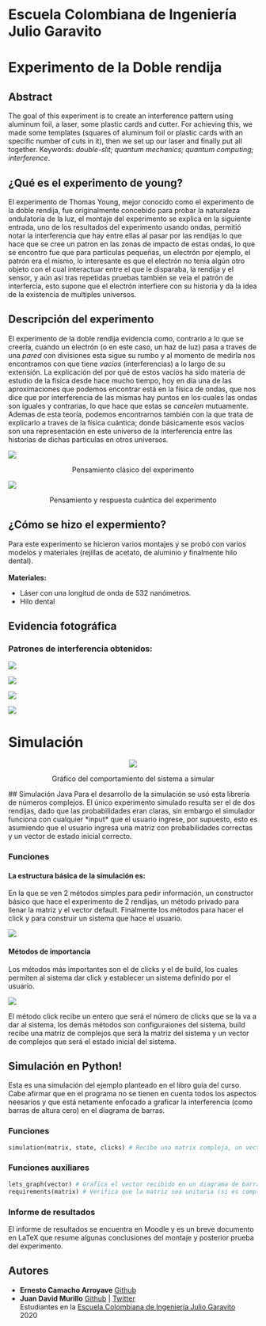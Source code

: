# Escuela Colombiana de Ingeniería Julio Garavito

# Experimento de la Doble rendija
## Abstract
The goal of this experiment is to create an interference pattern using aluminum foil, a laser, some plastic cards and cutter. For achieving this, we made
some templates (squares of aluminum foil or plastic cards with an specific number of cuts in it), then we set up our laser and finally put all together.
Keywords: *double-slit; quantum mechanics; quantum computing; interference*.

## ¿Qué es el experimento de young?
El experimento de Thomas Young, mejor conocido como el experimento de la doble rendija, fue originalmente concebido para probar la naturaleza ondulatoria de la luz, el montaje del experimento se explica en la siguiente entrada, uno de los resultados del experimento usando ondas, permitió notar la interferencia que hay entre ellas al pasar por las rendijas lo que hace que se cree un patron en las zonas de impacto de estas ondas, lo que se encontro fue que para particulas pequeñas, un electrón por ejemplo, el patrón era el mismo, lo interesante es que el electrón no tenia algún otro objeto con el cual interactuar entre el que le disparaba, la rendija y el sensor, y aún asi tras repetidas pruebas también se veía el patrón de interfercia, esto supone que el electrón interfiere con su historia y da la idea de la existencia de multiples universos. 

## Descripción del experimento
El experimento de la doble rendija evidencia como, contrario a lo que se creería,
cuando un electrón (o en este caso, un haz de luz) pasa a traves de una *pared* con divisiones esta sigue su rumbo y al momento de medirla nos encontramos con que tiene *vacios* (interferencias) a lo largo de su
extensión. 
La explicación del por qué de estos vacíos ha sido materia de estudio de la fisica
desde hace mucho tiempo, hoy en día una de las aproximaciones que podemos encontrar está en la física de ondas, que nos dice que por interferencia de las mismas hay puntos en los cuales las ondas son iguales y contrarias, lo que hace que estas se *cancelen* mutuamente.
Ademas de esta teoría, podemos encontrarnos también con la que trata de explicarlo a traves de la física cuántica; donde básicamente esos vacíos son una representación en este universo de la interferencia entre las historias de dichas particulas en otros universos.


![](https://github.com/ErnestoCamachoA9805/calculadoraComplejos/blob/master/Simulacion/Simulacion/imagenes/Cl%C3%A1sico.jpg)
<p align="center">Pensamiento clásico del experimento</p>
<div align"center">
<img src="https://github.com/ErnestoCamachoA9805/calculadoraComplejos/blob/master/Simulacion/Simulacion/imagenes/Cu%C3%A1ntico.jpg">
</div>
<p align="center">Pensamiento y respuesta cuántica del experimento</p>

## ¿Cómo se hizo el expermiento?
Para este experimento se hicieron varios montajes y se probó con varios modelos y materiales (rejillas de acetato, de aluminio y finalmente hilo dental). <br/> <br/>
**Materiales:**
* Láser con una longitud de onda de 532 nanómetros.
* Hilo dental

## Evidencia fotográfica
### Patrones de interferencia obtenidos:
![](https://github.com/ErnestoCamachoA9805/calculadoraComplejos/blob/master/Simulacion/Simulacion/imagenes/DosRendijas.PNG)

![](https://github.com/ErnestoCamachoA9805/calculadoraComplejos/blob/master/Simulacion/Simulacion/imagenes/TresRendijas.PNG)

![](https://github.com/ErnestoCamachoA9805/calculadoraComplejos/blob/master/Simulacion/Simulacion/imagenes/CuatroRendijas.PNG)

![](https://github.com/ErnestoCamachoA9805/calculadoraComplejos/blob/master/Simulacion/Simulacion/imagenes/CincoRendijas.PNG)


# Simulación
<div align="center">
<img src="https://github.com/ErnestoCamachoA9805/calculadoraComplejos/blob/master/Simulacion/Simulacion/imagenes/Esquema.jpg">
</div>
<p align="center">Gráfico del comportamiento del sistema a simular</p>
## Simulación Java
Para el desarrollo de la simulación se usó esta librería de números complejos. El único experimento simulado resulta ser el de dos
rendijas, dado que las probabilidades eran claras, sin embargo el simulador funciona con cualquier *input* que el usuario 
ingrese, por supuesto, esto es asumiendo que el usuario ingresa una matriz con probabilidades correctas y un vector de estado inicial
correcto.

### Funciones
 #### La estructura básica de la simulación es:
 En la que se ven 2 métodos simples para pedir información, un constructor básico que hace el experimento de 2 rendijas, un método privado para llenar la matriz y el vector default. Finalmente los métodos para hacer el click y para construir un sistema que hace el usuario.
 
 ![](https://github.com/ErnestoCamachoA9805/calculadoraComplejos/blob/master/Simulacion/Simulacion/imagenes/EstructuraBasica.PNG) 
 
 #### Métodos de importancia
 Los métodos más importantes son el de clicks y el de build, los cuales permiten al sistema dar click y establecer un sistema definido por el usuario.
 
 ![](https://github.com/ErnestoCamachoA9805/calculadoraComplejos/blob/master/Simulacion/Simulacion/imagenes/MetodosFinales.PNG) 
 
 El método click recibe un entero que será el número de clicks que se la va a dar al sistema, los demás métodos son configuraiones del sistema, build recibe una matriz de complejos que será la matriz del sistema y un vector de complejos que será el estado inicial del sistema.

## Simulación en Python!
Esta es una simulación del ejemplo planteado en el libro guía del curso. Cabe afirmar que en el programa no se tienen en cuenta todos los aspectos neesarios y que está netamente enfocado a graficar la interferencia (como barras de altura cero) en el diagrama de barras.
### Funciones
```python
simulation(matrix, state, clicks) # Recibe una matrix compleja, un vector de estados complejo y el npumero de clicks. Retorna el vector con el estado resultante luego de la medición.
```
### Funciones auxiliares
```python
lets_graph(vector) # Grafica el vector recibido en un diagrama de barras usando la librería matplotlib.
requirements(matrix) # Verifica que la matriz sea unitaria (si es compleja) o estocástica (si es real).
```

### Informe de resultados
El informe de resultados se encuentra en Moodle y es un breve documento en LaTeX que resume algunas conclusiones del montaje y posterior prueba del experimento.

## Autores

* **Ernesto Camacho Arroyave** [Github](https://github.com/ErnestoCamachoA9805)
* **Juan David Murillo** [Github](https://github.com/juancho20sp) | [Twitter](https://twitter.com/juancho20sp)<br/>
Estudiantes en la [Escuela Colombiana de Ingeniería Julio Garavito](https://www.escuelaing.edu.co/es/) <br/>
2020 
